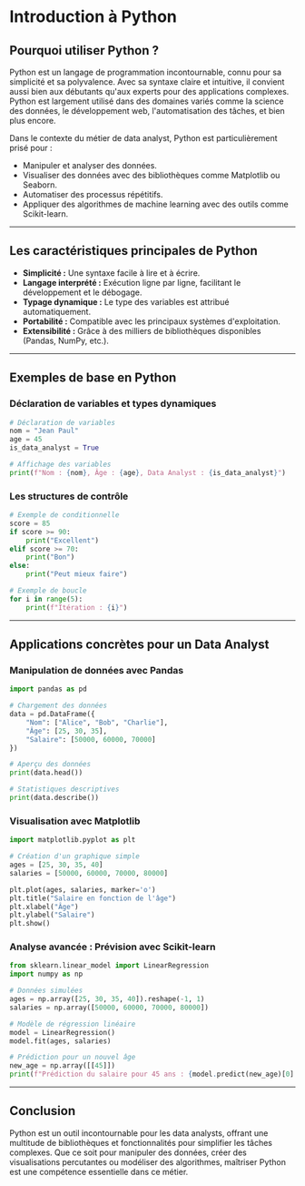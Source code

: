 # Introduction à Python

## Pourquoi utiliser Python ?

Python est un langage de programmation incontournable, connu pour sa simplicité et sa polyvalence. Avec sa syntaxe claire et intuitive, il convient aussi bien aux débutants qu'aux experts pour des applications complexes. Python est largement utilisé dans des domaines variés comme la science des données, le développement web, l'automatisation des tâches, et bien plus encore.

Dans le contexte du métier de data analyst, Python est particulièrement prisé pour :

- Manipuler et analyser des données.
- Visualiser des données avec des bibliothèques comme Matplotlib ou Seaborn.
- Automatiser des processus répétitifs.
- Appliquer des algorithmes de machine learning avec des outils comme Scikit-learn.

---

## Les caractéristiques principales de Python

- **Simplicité :** Une syntaxe facile à lire et à écrire.
- **Langage interprété :** Exécution ligne par ligne, facilitant le développement et le débogage.
- **Typage dynamique :** Le type des variables est attribué automatiquement.
- **Portabilité :** Compatible avec les principaux systèmes d'exploitation.
- **Extensibilité :** Grâce à des milliers de bibliothèques disponibles (Pandas, NumPy, etc.).

---

## Exemples de base en Python

### Déclaration de variables et types dynamiques

```python
# Déclaration de variables
nom = "Jean Paul"
age = 45
is_data_analyst = True

# Affichage des variables
print(f"Nom : {nom}, Âge : {age}, Data Analyst : {is_data_analyst}")
```

### Les structures de contrôle

```python
# Exemple de conditionnelle
score = 85
if score >= 90:
    print("Excellent")
elif score >= 70:
    print("Bon")
else:
    print("Peut mieux faire")

# Exemple de boucle
for i in range(5):
    print(f"Itération : {i}")
```

---

## Applications concrètes pour un Data Analyst

### Manipulation de données avec Pandas

```python
import pandas as pd

# Chargement des données
data = pd.DataFrame({
    "Nom": ["Alice", "Bob", "Charlie"],
    "Âge": [25, 30, 35],
    "Salaire": [50000, 60000, 70000]
})

# Aperçu des données
print(data.head())

# Statistiques descriptives
print(data.describe())
```

### Visualisation avec Matplotlib

```python
import matplotlib.pyplot as plt

# Création d'un graphique simple
ages = [25, 30, 35, 40]
salaries = [50000, 60000, 70000, 80000]

plt.plot(ages, salaries, marker='o')
plt.title("Salaire en fonction de l'âge")
plt.xlabel("Âge")
plt.ylabel("Salaire")
plt.show()
```

### Analyse avancée : Prévision avec Scikit-learn

```python
from sklearn.linear_model import LinearRegression
import numpy as np

# Données simulées
ages = np.array([25, 30, 35, 40]).reshape(-1, 1)
salaries = np.array([50000, 60000, 70000, 80000])

# Modèle de régression linéaire
model = LinearRegression()
model.fit(ages, salaries)

# Prédiction pour un nouvel âge
new_age = np.array([[45]])
print(f"Prédiction du salaire pour 45 ans : {model.predict(new_age)[0]:.2f}")
```

---

## Conclusion

Python est un outil incontournable pour les data analysts, offrant une multitude de bibliothèques et fonctionnalités pour simplifier les tâches complexes. Que ce soit pour manipuler des données, créer des visualisations percutantes ou modéliser des algorithmes, maîtriser Python est une compétence essentielle dans ce métier.

